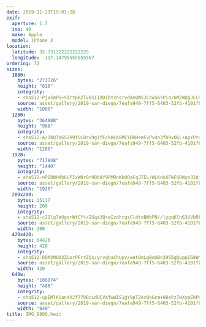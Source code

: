 ```yaml
---
date: 2019-11-23T15:01:28
exif:
  aperture: 1.7
  iso: 40
  make: Apple
  model: iPhone X
location:
  latitude: 32.731322222222225
  longitude: -117.14795555555557
ordering: 72
sizes:
  1080:
    bytes: "273726"
    height: "810"
    integrity:
    - sha512-Pjx5mPG+SirtpRZlvBsIIdDibYchsrvdAeQWSJCsw56sPia/6MZWQgJCCH5i5QGAdiQ76iMbkRqUV8ei6B6ffA==
    source: asset/gallery/2019-san-diego/7eafa949-7ff5-6403-52fb-4101fbc51a3c~1080.jpg
    width: "1080"
  1280:
    bytes: "364988"
    height: "960"
    integrity:
    - sha512-A/1bQToG52H9fULBrv9g1fFckHLK8MCYBUH+mFvPv4n3fb9vOGL+ApYPr4TcRyDReaGSHNQM3U9TxpBXX3tPUQ==
    source: asset/gallery/2019-san-diego/7eafa949-7ff5-6403-52fb-4101fbc51a3c~1280.jpg
    width: "1280"
  1920:
    bytes: "717848"
    height: "1440"
    integrity:
    - sha512-nPI8NHKh6UPIxWNrOrH0bAY9PMRnKbdOaFqJTEL/WLKduXFNFUDWyn32AjlFwwoBreLmvvL7pO/gwb8mG/Cvaw==
    source: asset/gallery/2019-san-diego/7eafa949-7ff5-6403-52fb-4101fbc51a3c~1920.jpg
    width: "1920"
  200x200:
    bytes: 15117
    height: 200
    integrity:
    - sha512-c2Qlg7eUgsrWtCY+/IGqa3Q+wIzdhtqsCldtoBWbPN//lygqKlh63UVbRFHoQoozRdTOnqRawQxy6UzThbMLxg==
    source: asset/gallery/2019-san-diego/7eafa949-7ff5-6403-52fb-4101fbc51a3c~200x200.jpg
    width: 200
  420x420:
    bytes: 64426
    height: 420
    integrity:
    - sha512-DDM3MO03ZUorPFrtZQs/yrvqbaChUpv/wAtOmLqBoUBn3955gQvppIG8Wt7lzsLrSfdUTwfbzRrr2tAbNUpDGA==
    source: asset/gallery/2019-san-diego/7eafa949-7ff5-6403-52fb-4101fbc51a3c~420x420.jpg
    width: 420
  640w:
    bytes: "106874"
    height: "480"
    integrity:
    - sha512-upEMlK1an4VJf779OcLdOCVXfwWIS1gY9pT2Ar0kGcm+H8ePz7wXypEhPHYGpTPrEUHqvLCt3Y9qZ4WnxaADlw==
    source: asset/gallery/2019-san-diego/7eafa949-7ff5-6403-52fb-4101fbc51a3c~640w.jpg
    width: "640"
title: IMG_8806.heic
---
```

